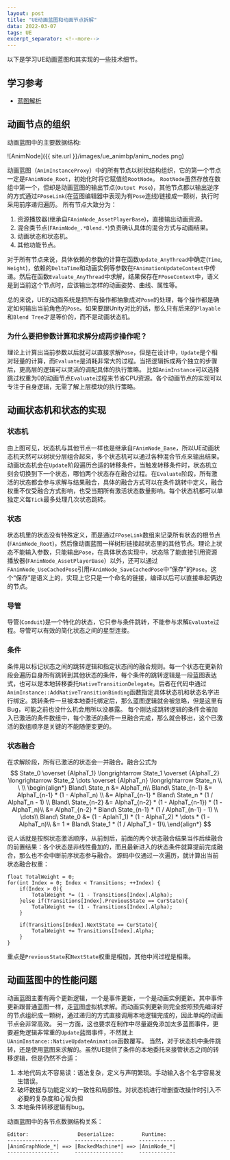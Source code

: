 ```yaml
---
layout: post
title: "UE动画蓝图和动画节点拆解"
data: 2022-03-07
tags: UE
excerpt_separator: <!--more-->
---
```


以下是学习UE动画蓝图和其实现的一些技术细节。

<!--more-->

## 学习参考

- [蓝图解析](https://zhuanlan.zhihu.com/p/69067129)

## 动画节点的组织

动画蓝图中的主要数据结构:

![AnimNode]({{ site.url }}/images/ue_animbp/anim_nodes.png)

动画蓝图（`AnimInstanceProxy`）中的所有节点以树状结构组织，它的第一个节点一定是`FAnimNode_Root`，初始化时将它赋值给`RootNode`。
`RootNode`虽然存放在数组中第一个，但却是动画蓝图的输出节点(`Output Pose`)，其他节点都以输出逆序的方式通过`FPoseLink`(在蓝图编辑器中表现为有`Pose`连线)链接成一颗树，执行时采用前序递归遍历。
所有节点大致分为：
1. 资源播放器(继承自`FAnimNode_AssetPlayerBase`)，直接输出动画资源。
1. 混合类节点(`FAnimNode_.*Blend.*`)负责确认具体的混合方式与动画结果。
1. 动画状态和状态机。
1. 其他功能节点。

对于所有节点来说，具体依赖的参数的计算在函数`Update_AnyThread`中确定(`Time`, `Weight`)，依赖的`DeltaTime`和动画实例等参数在`FAnimationUpdateContext`中传递。然后在函数`Evaluate_AnyThread`中求解，结果保存在`FPoseContext`中，语义是到当前这个节点时，应该输出怎样的动画姿势、曲线、属性等。

总的来说，UE的动画系统是把所有操作都抽象成对`Pose`的处理，每个操作都是确定如何输出当前角色的`Pose`。如果要跟Unity对比的话，那么只有后来的`Playable`和`Blend Tree`才是等价的，而不是动画状态机。

### 为什么要把参数计算和求解分成两步操作呢？

理论上计算出当前参数以后就可以直接求解`Pose`，但是在设计中，`Update`是个相对轻量的计算，而`Evaluate`是消耗非常大的过程。当把逻辑拆成两个独立的步骤后，更高层的逻辑可以灵活的调配具体的执行策略。
比如`AnimInstance`可以选择跳过权重为0的动画节点`Evaluate`过程来节省CPU资源。各个动画节点的实现可以专注于自身逻辑，无需了解上层模块的执行策略。

## 动画状态机和状态的实现

### 状态机

由上图可见，状态机与其他节点一样也是继承自`FAnimNode_Base`，所以UE动画状态机天然可以树状分层组合起来，多个状态机可以通过各种混合节点来输出结果。动画状态机会在`Update`阶段遍历合适的转移条件，当触发转移条件时，状态机立刻会切换到下一个状态，哪怕两个状态存在融合过程。在`Evaluate`阶段，所有激活的状态都会参与求解与结果融合，具体的融合方式可以在条件跳转中定义，融合权重不仅受融合方式影响，也受当期所有激活状态数量影响。每个状态机都可以单独定义每`Tick`最多处理几次状态跳转。

### 状态

状态机里的状态没有特殊定义，而是通过`FPoseLink`数组来记录所有状态的根节点(`FAnimNode_Root`)，然后像动画蓝图一样树形链接起状态里的其他节点。理论上状态不能输入参数，只能输出`Pose`，在具体状态实现中，状态除了能直接引用资源播放器(`FAnimNode_AssetPlayerBase`）以外，还可以通过`FAnimNode_UseCachedPose`引用`FAnimNode_SaveCachedPose`中“保存”的`Pose`。这个“保存”是语义上的，实现上它只是一个命名的链接，编译以后可以直接串起俩边的节点。

### 导管

导管(`Conduit`)是一个特化的状态，它只参与条件跳转，不能参与求解`Evaluate`过程。导管可以有效的简化状态之间的星型连接。

### 条件

条件用以标记状态之间的跳转逻辑和指定状态间的融合规则。每一个状态在更新阶段会遍历自身所有跳转到其他状态的条件，每个条件的跳转逻辑是一段蓝图表达式，也可以是本地转移委托`NativeTransitionDelegate`。后者在代码中通过`AnimInstance::AddNativeTransitionBinding`函数指定具体状态机和状态名字进行绑定。跳转条件一旦被本地委托绑定后，那么蓝图逻辑就会被忽略，但是这里有Bug，可能之前也没什么机会用所以没暴露。
每个刚达成跳转逻辑的条件会被加入已激活的条件数组中，每个激活的条件一旦融合完成，那么就会移出，这个已激活的数组顺序是关键的不能随便变更的。

### 状态融合

在求解阶段，所有已激活的状态会一并融合。融合公式为
$$
State_0 \overset {AlphaT_1} \longrightarrow State_1 \overset {AlphaT_2} \longrightarrow State_2 \dots \overset {AlphaT_n} \longrightarrow State_n \\
\ \\
\begin{align*}
Bland\ State_n &= AlphaT_n\\
Bland\ State_{n-1} &= AlphaT_{n-1} * (1 - AlphaT_n) \\
&= AlphaT_{n-1} * Bland\ State_n * (1 / AlphaT_n - 1) \\
Bland\ State_{n-2} &= AlphaT_{n-2} * (1 - AlphaT_{n-1}) * (1 - AlphaT_n)\\
&= AlphaT_{n-2} * Bland\ State_{n-1} * (1 / AlphaT_{n-1} - 1) \\
\dots\\
Bland\ State_0 &= (1 - AplahT_1) * (1 - AlphaT_2) * \dots * (1 - AlphaT_n)\\
&= 1 * Bland\ State_1 * (1 / AlphaT_1 - 1)\\
\end{align*}
$$

说人话就是按照状态激活顺序，从前到后，前面的两个状态融合结果当作后续融合的前置结果：各个状态是非线性叠加的，而且最新进入的状态条件就算提前完成融合，那么也不会中断前序状态参与融合。
源码中仅通过一次遍历，就计算出当前状态融合权重：

```
float TotalWeight = 0;
for(int Index = 0; Index < Transitions; ++Index) {
    if(Index > 0){
        TotalWeight *= (1 - Transitions[Index].Alpha);
    }else if(Transitions[Index].PreviousState == CurState){
        TotalWeight += (1 - Transitions[Index].Alpha);
    }

    if(Transitions[Index].NextState == CurState){
        TotalWeight += Transitions[Index].Alpha;
    }
}
```

重点是`PreviousState`和`NextState`权重是相加，其他中间过程是相乘。

## 动画蓝图中的性能问题

动画蓝图主要有两个更新逻辑，一个是事件更新，一个是动画实例更新。其中事件更新跟普通蓝图一样，走蓝图虚拟机求解。而动画实例更新则完全按照预先编译好的节点组织成一颗树，通过递归的方式直接调用本地逻辑完成的，因此单纯的动画节点会非常高效。
另一方面，这也要求在制作中尽量避免添加太多蓝图事件，更要避免逻辑非常重的`Update`蓝图事件，不然就上`UAnimInstance::NativeUpdateAnimation`函数覆写。
当然，对于状态机中条件跳转，还是使用蓝图来求解的。虽然UE提供了条件的本地委托来接管状态之间的转移逻辑，但是仍然不合适：

1. 本地代码太不容易读：语法复杂，定义与声明繁琐。手动输入各个名字容易发生错误。
1. 破坏数据与功能定义的一致性和局部性。对状态机进行增删查改操作时引入不必要的复杂度和心智负担
1. 本地条件转移逻辑有bug。

动画蓝图中的各节点数据结构关系：

```
Editor:                Deserialize:         Runtime:
-----------------     ----------------     ------------
|AnimGraphNode_*| ==> |BackedMachine*| ==> |AnimNode_*|
-----------------     ----------------     ------------
```
